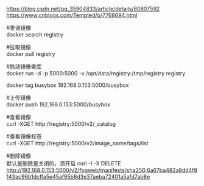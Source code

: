 https://blog.csdn.net/qq_35904833/article/details/80807592  
https://www.cnblogs.com/Tempted/p/7768694.html

#查询镜像  
docker search registry

#拉取镜像  
docker pull registry

#启动镜像查库  
docker run -d -p 5000:5000 -v /opt/data/registry:/tmp/registry registry


docker tag busybox 192.168.0.153:5000/busybox

#上传镜像  
docker push 192.168.0.153:5000/busybox  

#查看镜像  
curl -XGET http://registry:5000/v2/_catalog

#查看镜像标签  
curl -XGET http://registry:5000/v2/image_name/tags/list  

#删除镜像  
默认是删除是关闭的，须开启
curl -I -X DELETE http://192.168.0.153:5000/v2/fbgweb/manifests/sha256:6a67ba482a8dd4f8143ac96b1dcffa5e45af95b8d3e37aeba72401a5afd7ab8e  